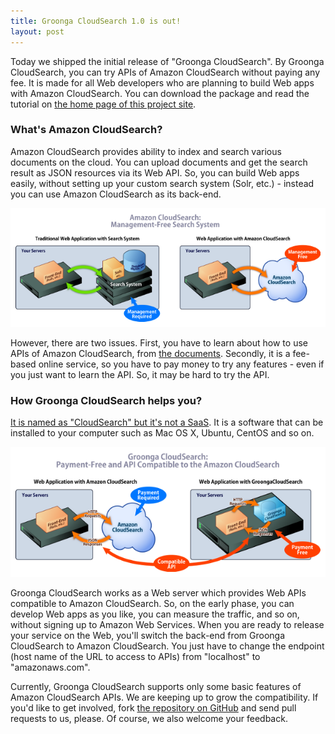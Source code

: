 ```yaml
---
title: Groonga CloudSearch 1.0 is out!
layout: post
---
```


Today we shipped the initial release of "Groonga CloudSearch". By Groonga CloudSearch, you can try APIs of Amazon CloudSearch without paying any fee. It is made for all Web developers who are planning to build Web apps with Amazon CloudSearch. You can download the package and read the tutorial on [the home page of this project site](http://gcs.groonga.org/).


### What's Amazon CloudSearch?

Amazon CloudSearch provides ability to index and search various documents on the cloud. You can upload documents and get the search result as JSON resources via its Web API. So, you can build Web apps easily, without setting up your custom search system (Solr, etc.) - instead you can use Amazon CloudSearch as its back-end.

<a href="/images/architecture-trad-vs-acs-large.png" rel="lightbox"><img src="/images/architecture-trad-vs-acs-small.png" alt="(Figure 1: Legacy Web Apps v.s. Web Apps with Amazon CloudSearch)" /></a>

However, there are two issues. First, you have to learn about how to use APIs of Amazon CloudSearch, from [the documents](http://aws.amazon.com/documentation/cloudsearch/). Secondly, it is a fee-based online service, so you have to pay money to try any features - even if you just want to learn the API. So, it may be hard to try the API.

### How Groonga CloudSearch helps you?

[It is named as "CloudSearch" but it's not a SaaS](/docs/faq/#why-cloud-in-name). It is a software that can be installed to your computer such as Mac OS X, Ubuntu, CentOS and so on.

<a href="/images/architecture-acs-vs-gcs-large.png" rel="lightbox"><img src="/images/architecture-acs-vs-gcs-small.png" alt="(Figure 2: Web Apps with Amazon CloudSearch v.s. Web Apps with Groonga CloudSearch)" /></a>

Groonga CloudSearch works as a Web server which provides Web APIs compatible to Amazon CloudSearch. So, on the early phase, you can develop Web apps as you like, you can measure the traffic, and so on, without signing up to Amazon Web Services. When you are ready to release your service on the Web, you'll switch the back-end from Groonga CloudSearch to Amazon CloudSearch. You just have to change the endpoint (host name of the URL to access to APIs) from "localhost" to "amazonaws.com".

Currently, Groonga CloudSearch supports only some basic features of Amazon CloudSearch APIs. We are keeping up to grow the compatibility. If you'd like to get involved, fork [the repository on GitHub](https://github.com/groonga/gcs) and send pull requests to us, please. Of course, we also welcome your feedback.

